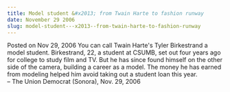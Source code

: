 ```yaml
---
title: Model student &#x2013; from Twain Harte to fashion runway
date: November 29 2006
slug: model-student---x2013--from-twain-harte-to-fashion-runway
---
```





<span class="date">Posted on Nov 29, 2006    </span>
You can call Twain Harte&apos;s Tyler Birkestrand a model student.
Birkestrand, 22, a student at CSUMB, set out four years ago for
college to study film and TV. But he has since found himself on the
other side of the camera, building a career as a model. The money
he has earned from modeling helped him avoid taking out a student
loan this year.<br>
&#x2013; The Union Democrat (Sonora), Nov. 29, 2006<br/></br>




